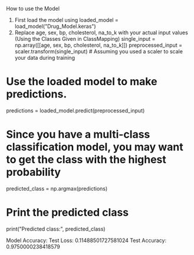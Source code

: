 How to use the Model
1) First load the model using
loaded_model = load_model("Drug_Model.keras")
2) Replace age, sex, bp, cholesterol, na_to_k with your actual input values (Using the Classes Given in ClassMapping)
single_input = np.array([[age, sex, bp, cholesterol, na_to_k]])
preprocessed_input = scaler.transform(single_input)  # Assuming you used a scaler to scale your data during training

# Use the loaded model to make predictions.

predictions = loaded_model.predict(preprocessed_input)
# Since you have a multi-class classification model, you may want to get the class with the highest probability
predicted_class = np.argmax(predictions)
# Print the predicted class
print("Predicted class:", predicted_class)

Model Accuracy:
Test Loss: 0.11488501727581024
Test Accuracy: 0.9750000238418579
